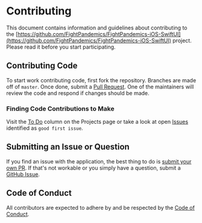# Contributing

This document contains information and guidelines about contributing to the [https://github.com/FightPandemics/FightPandemics-iOS-SwiftUI](https://github.com/FightPandemics/FightPandemics-iOS-SwiftUI) project. Please read it before you start participating.

## Contributing Code

To start work contributing code, first fork the repository. Branches are made off of `master`. Once done, submit a [Pull Request](https://github.com/FightPandemics/FightPandemics-iOS-SwiftUI/pulls). One of the maintainers will review the code and respond if changes should be made.

### Finding Code Contributions to Make

Visit the [To Do](https://github.com/FightPandemics/FightPandemics-iOS/projects/1#column-9075564) column on the Projects page or take a look at open [Issues](https://github.com/FightPandemics/FightPandemics-iOS-SwiftUI/contribute) identified as `good first issue`.

## Submitting an Issue or Question

If you find an issue with the application, the best thing to do is [submit your own PR](#contributing-code). If that's not workable or you simply have a question, submit a [GitHub Issue](https://github.com/FightPandemics/FightPandemics-iOS-SwiftUI/issues).

## Code of Conduct

All contributors are expected to adhere by and be respected by the [Code of Conduct](https://github.com/FightPandemics/FightPandemics/blob/master/CODE_OF_CONDUCT.md).
